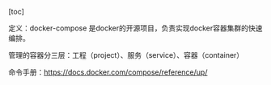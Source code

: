 [toc]

定义：docker-compose 是docker的开源项目，负责实现docker容器集群的快速编排。

管理的容器分三层：工程（project）、服务（service）、容器（container）

命令手册：https://docs.docker.com/compose/reference/up/



